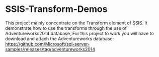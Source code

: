 # SSIS-Transform-Demos
This project mainly concentrate on the Transform element of SSIS. 
It demonstrate how to use the transforms through the use of Adventureworks2014 database, For this project to work you will have to download and 
attach the Adventureworks database: https://github.com/Microsoft/sql-server-samples/releases/tag/adventureworks2014
